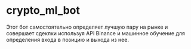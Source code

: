 # crypto_ml_bot

Этот бот самостоятельно определяет лучшую пару на рынке и совершает сдеклки используя API Binance и машинное обучение для определения входа в позицию и выхода из нее.
